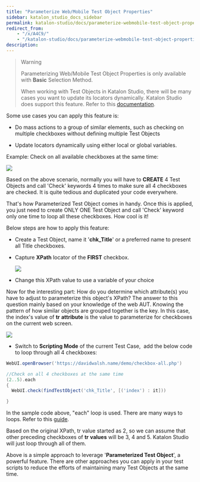 ```yaml
---
title: "Parameterize Web/Mobile Test Object Properties" 
sidebar: katalon_studio_docs_sidebar
permalink: katalon-studio/docs/parameterize-webmobile-test-object-properties.html 
redirect_from:
    - "/x/A4C9/"
    - "/katalon-studio/docs/parameterize-webmobile-test-object-properties/"
description: 
---
```

> Warning
> 
> Parameterizing Web/Mobile Test Object Properties is only available with **Basic** Selection Method.
> 
> When working with Test Objects in Katalon Studio, there will be many cases you want to update its locators dynamically. Katalon Studio does support this feature. Refer to this [documentation](/x/HoUw#ManageTestObject-ParameterizingTestObject).

  
Some use cases you can apply this feature is:

*   Do mass actions to a group of similar elements, such as checking on multiple checkboxes without defining multiple Test Objects
    
*   Update locators dynamically using either local or global variables.
    

Example: Check on all available checkboxes at the same time:

![](../../images/katalon-studio/docs/parameterize-webmobile-test-object-properties/rVeoW6jHBqE7FZb9G-RyS_Gtn4xlJI5dnTehH4XwRGaJ6AXnld)

Based on the above scenario, normally you will have to **CREATE** 4 Test Objects and call 'Check' keywords 4 times to make sure all 4 checkboxes are checked. It is quite tedious and duplicated your code everywhere.

That's how Parameterized Test Object comes in handy. Once this is applied, you just need to create ONLY ONE Test Object and call 'Check' keyword only one time to loop all these checkboxes. How cool is it!

Below steps are how to apply this feature:

*   Create a Test Object, name it '**chk_Title**' or a preferred name to present all Title checkboxes.
    
*   Capture **XPath** locator of the **FIRST** checkbox.
    
    ![](../../images/katalon-studio/docs/parameterize-webmobile-test-object-properties/zOsDYDzUY99i6qnlNiMepTFeb8unojo8oYT_Finze_8omIYhjW)
    
*   Change this XPath value to use a variable of your choice
    

Now for the interesting part: How do you determine which attribute(s) you have to adjust to parameterize this object's XPath? The answer to this question mainly based on your knowledge of the web AUT. Knowing the pattern of how similar objects are grouped together is the key. In this case, the index's value of **tr** **attribute** is the value to parameterize for checkboxes on the current web screen.

![](../../images/katalon-studio/docs/parameterize-webmobile-test-object-properties/8vGg3NGJnhxyZEco0T4dDoMqc2Xedi1HYZFJ3DNazVgYdTXJru)

*   Switch to **Scripting Mode** of the current Test Case,  add the below code to loop through all 4 checkboxes:
    

```groovy
WebUI.openBrowser('https://davidwalsh.name/demo/checkbox-all.php')

//Check on all 4 checkboxes at the same time
(2..5).each
{
  WebUI.check(findTestObject('chk_Title', [('index') : it]))

}
```

  
In the sample code above, "each" loop is used. There are many ways to loops. Refer to this [guide](https://www.tutorialspoint.com/groovy/groovy_loops.htm).

Based on the original XPath, tr value started as 2, so we can assume that other preceding checkboxes of **tr** **values** will be 3, 4 and 5. Katalon Studio will just loop through all of them.

Above is a simple approach to leverage '**Parameterized Test Object**', a powerful feature. There are other approaches you can apply in your test scripts to reduce the efforts of maintaining many Test Objects at the same time.